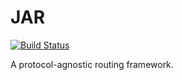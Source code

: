 # JAR

[![Build Status](https://travis-ci.org/connordavison/jar.js.svg?branch=master)](https://travis-ci.org/connordavison/jar.js)

A protocol-agnostic routing framework.
